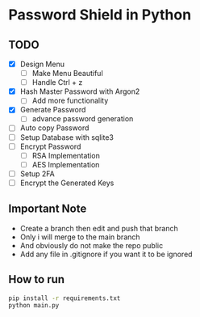 # Password Shield in Python

## TODO

- [x] Design Menu
  - [ ] Make Menu Beautiful
  - [ ] Handle Ctrl + z
- [x] Hash Master Password with Argon2
  - [ ] Add more functionality
- [x] Generate Password
  - [ ] advance password generation
- [ ] Auto copy Password
- [ ] Setup Database with sqlite3
- [ ] Encrypt Password
  - [ ] RSA Implementation
  - [ ] AES Implementation
- [ ] Setup 2FA
- [ ] Encrypt the Generated Keys

## Important Note

- Create a branch then edit and push that branch
- Only i will merge to the main branch
- And obviously do not make the repo public
- Add any file in .gitignore if you want it to be ignored

## How to run

```bash
pip install -r requirements.txt
python main.py
```
